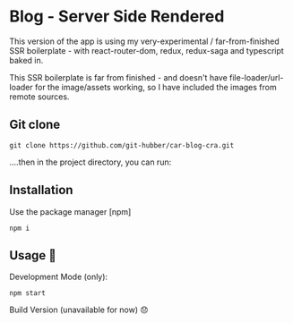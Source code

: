 # Blog - Server Side Rendered

This version of the app is using my very-experimental / far-from-finished SSR boilerplate - with react-router-dom, redux, redux-saga and typescript baked in.

This SSR boilerplate is far from finished - and doesn't have file-loader/url-loader for the image/assets working, so I have included the images from remote sources.

## Git clone

```
git clone https://github.com/git-hubber/car-blog-cra.git
```

....then in the project directory, you can run:

## Installation

Use the package manager [npm]

```npm
npm i
```

## Usage 🚀

Development Mode (only):

```npm
npm start
```

Build Version (unavailable for now) 😞

